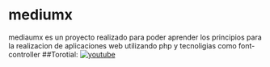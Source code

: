 # mediumx
mediaumx es un proyecto realizado para poder aprender los principios para la realizacion de aplicaciones web utilizando php y tecnoligias como font-controller
##Torotial: 
[![youtube](https://img.youtube.com/vi/uPOEsBkqilQ/0.jpg)](https://www.youtube.com/watch?v=uPOEsBkqilQ&list=PLl0oUc8Sq1BW608GEdgM_eCiN895GyD4B)
